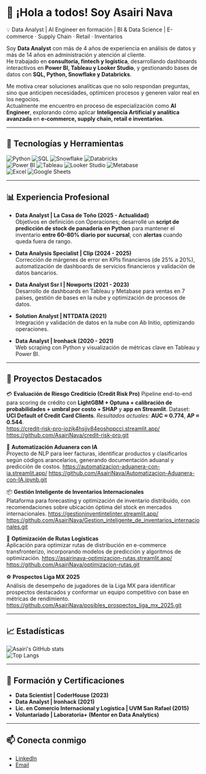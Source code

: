 # 👋 ¡Hola a todos! Soy Asairi Nava  
💡 Data Analyst | AI Engineer en formación | BI & Data Science | E-commerce · Supply Chain · Retail · Inventarios  

Soy **Data Analyst** con más de 4 años de experiencia en análisis de datos y más de 14 años en administración y atención al cliente.  
He trabajado en **consultoría, fintech y logística**, desarrollando dashboards interactivos en **Power BI, Tableau y Looker Studio**, y gestionando bases de datos con **SQL, Python, Snowflake y Databricks**.  

Me motiva crear soluciones analíticas que no solo respondan preguntas, sino que anticipen necesidades, optimicen procesos y generen valor real en los negocios.  
Actualmente me encuentro en proceso de especialización como **AI Engineer**, explorando cómo aplicar **Inteligencia Artificial y analítica avanzada** en **e-commerce, supply chain, retail e inventarios**.

---

## 🚀 Tecnologías y Herramientas

![Python](https://img.shields.io/badge/Python-3776AB?style=for-the-badge&logo=python&logoColor=white)
![SQL](https://img.shields.io/badge/SQL-005C84?style=for-the-badge&logo=postgresql&logoColor=white)
![Snowflake](https://img.shields.io/badge/Snowflake-29B5E8?style=for-the-badge&logo=snowflake&logoColor=white)
![Databricks](https://img.shields.io/badge/Databricks-FF3621?style=for-the-badge&logo=databricks&logoColor=white)  
![Power BI](https://img.shields.io/badge/PowerBI-F2C811?style=for-the-badge&logo=power-bi&logoColor=black)
![Tableau](https://img.shields.io/badge/Tableau-E97627?style=for-the-badge&logo=tableau&logoColor=white)
![Looker Studio](https://img.shields.io/badge/Looker%20Studio-4285F4?style=for-the-badge&logo=google&logoColor=white)
![Metabase](https://img.shields.io/badge/Metabase-509EE3?style=for-the-badge&logo=metabase&logoColor=white)  
![Excel](https://img.shields.io/badge/Excel-217346?style=for-the-badge&logo=microsoft-excel&logoColor=white)
![Google Sheets](https://img.shields.io/badge/Google%20Sheets-34A853?style=for-the-badge&logo=google-sheets&logoColor=white)

---

## 📊 Experiencia Profesional

- **Data Analyst | La Casa de Toño (2025 - Actualidad)**  
  Objetivos en definición con Operaciones; desarrollé un **script de predicción de stock de panadería en Python** para mantener el inventario **entre 60–80% diario por sucursal**, con **alertas** cuando queda fuera de rango.

- **Data Analysis Specialist | Clip (2024 - 2025)**  
  Corrección de márgenes de error en KPIs financieros (de 25% a 20%), automatización de dashboards de servicios financieros y validación de datos bancarios.  

- **Data Analyst Ssr I | Nowports (2021 - 2023)**  
  Desarrollo de dashboards en Tableau y Metabase para ventas en 7 países, gestión de bases en la nube y optimización de procesos de datos.  

- **Solution Analyst | NTTDATA (2021)**  
  Integración y validación de datos en la nube con Ab Initio, optimizando operaciones.  

- **Data Analyst | Ironhack (2020 - 2021)**  
  Web scraping con Python y visualización de métricas clave en Tableau y Power BI.  

---

## 📌 Proyectos Destacados

💳 **Evaluación de Riesgo Crediticio (Credit Risk Pro)**
Pipeline end-to-end para scoring de crédito con **LightGBM + Optuna + calibración de probabilidades + umbral por costo + SHAP** y **app en Streamlit**. Dataset: **UCI Default of Credit Card Clients**. _Resultados actuales:_ **AUC ≈ 0.774**, **AP ≈ 0.544**.  
https://credit-risk-pro-iozjk4hsjjv84eoshppcci.streamlit.app/
https://github.com/AsairiNava/credit-risk-pro.git

📄 **Automatización Aduanera con IA**  
Proyecto de NLP para leer facturas, identificar productos y clasificarlos según códigos arancelarios, generando documentación aduanal y predicción de costos.
https://automatizacion-aduanera-con-ia.streamlit.app/
https://github.com/AsairiNava/Automatizacion-Aduanera-con-IA.ipynb.git

📦 **Gestión Inteligente de Inventarios Internacionales**  
Plataforma para forecasting y optimización de inventario distribuido, con recomendaciones sobre ubicación óptima del stock en mercados internacionales.
https://gestioninventintelinter.streamlit.app/
https://github.com/AsairiNava/Gestion_inteligente_de_inventarios_internacionales.git

🚚 **Optimización de Rutas Logísticas**  
Aplicación para optimizar rutas de distribución en e-commerce transfronterizo, incorporando modelos de predicción y algoritmos de optimización.
https://asairinava-optimizacion-rutas.streamlit.app/
https://github.com/AsairiNava/optimizacion-rutas.git

⚽ **Prospectos Liga MX 2025**  
Análisis de desempeño de jugadores de la Liga MX para identificar prospectos destacados y conformar un equipo competitivo con base en métricas de rendimiento.
https://github.com/AsairiNava/posibles_prospectos_liga_mx_2025.git

---

## 📈 Estadísticas

![Asairi's GitHub stats](https://github-readme-stats.vercel.app/api?username=AsairiNava&show_icons=true&theme=tokyonight)  
![Top Langs](https://github-readme-stats.vercel.app/api/top-langs/?username=AsairiNava&layout=compact&theme=tokyonight)

---

## 🌱 Formación y Certificaciones

- **Data Scientist | CoderHouse (2023)**  
- **Data Analyst | Ironhack (2021)**  
- **Lic. en Comercio Internacional y Logística | UVM San Rafael (2015)**  
- **Voluntariado | Laboratoria+ (Mentor en Data Analytics)**  

---

## 📫 Conecta conmigo

- [LinkedIn](https://linkedin.com/in/asairi-nava)  
- [Email](mailto:asairi1@hotmail.com)  
